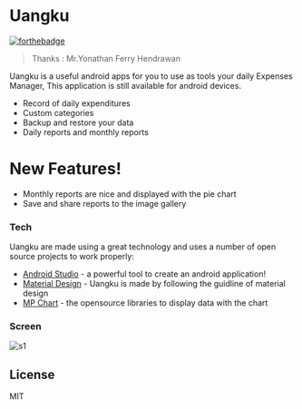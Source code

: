 # Uangku 

[![forthebadge](http://forthebadge.com/badges/built-with-love.svg)](https://github.com/fianekame/Uangku-DailyExpense)

> Thanks : Mr.Yonathan Ferry Hendrawan

Uangku is a useful android apps for you to use as tools your daily Expenses Manager, This application is still available for android devices.
 
  - Record of daily expenditures
  - Custom categories
  - Backup and restore your data
  - Daily reports and monthly reports
 

# New Features!

  - Monthly reports are nice and displayed with the pie chart
  - Save and share reports to the image gallery

### Tech

Uangku are made using a great technology and uses a number of open source projects to work properly:
* [Android Studio] - a powerful tool to create an android application!
* [Material Design] - Uangku is made by following the guidline of material design
* [MP Chart] - the opensource libraries to display data with the chart

### Screen
![s1](https://github.com/fianekame/Uangku-DailyExpense/blob/master/Screen/Screenshot_2017-07-23-18-47-05_nexus4_angle1.png?raw=true)


License
----

MIT

   [Android Studio]: <https://developer.android.com/studio/index.html>
   [Material Design]: <https://material.com/guidelines/>
   [MP Chart]: <https://github.com/PhilJay/MPAndroidChart>

